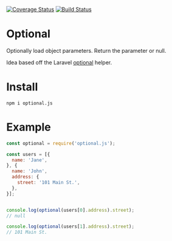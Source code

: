 [![Coverage Status](https://coveralls.io/repos/github/lessworkjs/optional.js/badge.svg?branch=master)](https://coveralls.io/github/lessworkjs/optional.js?branch=master) 
[![Build Status](https://travis-ci.org/lessworkjs/optional.js.svg?branch=master)](https://travis-ci.org/lessworkjs/optional.js)

# Optional
Optionally load object parameters. Return the parameter or null.

Idea based off the Laravel [optional](https://laravel.com/docs/5.6/helpers#method-optional) helper.

# Install
```
npm i optional.js
```

# Example
```js
const optional = require('optional.js');

const users = [{
  name: 'Jane',
}, {
  name: 'John',
  address: {
    street: '101 Main St.',
  },
}];


console.log(optional(users[0].address).street);
// null

console.log(optional(users[1].address).street);
// 101 Main St.
``` 
